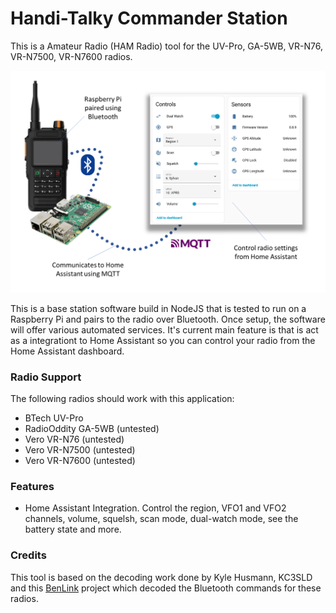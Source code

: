 # Handi-Talky Commander Station

This is a Amateur Radio (HAM Radio) tool for the UV-Pro, GA-5WB, VR-N76, VR-N7500, VR-N7600 radios.

![image](https://raw.githubusercontent.com/Ylianst/HTCommanderStation/refs/heads/main/docs/images/HtCommanderStation.png?raw=true)

This is a base station software build in NodeJS that is tested to run on a Raspberry Pi and pairs to the radio over Bluetooth. Once setup, the software will offer various automated services. It's current main feature is that is act as a integrationt to Home Assistant so you can control your radio from the Home Assistant dashboard.

### Radio Support

The following radios should work with this application:

- BTech UV-Pro
- RadioOddity GA-5WB (untested)
- Vero VR-N76 (untested)
- Vero VR-N7500 (untested)
- Vero VR-N7600 (untested)

### Features

- Home Assistant Integration. Control the region, VFO1 and VFO2 channels, volume, squelsh, scan mode, dual-watch mode, see the battery state and more.

### Credits

This tool is based on the decoding work done by Kyle Husmann, KC3SLD and this [BenLink](https://github.com/khusmann/benlink) project which decoded the Bluetooth commands for these radios.


